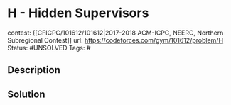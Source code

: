# H - Hidden Supervisors

contest: [[CFICPC/101612/101612|2017-2018 ACM-ICPC, NEERC, Northern Subregional Contest]]
url: https://codeforces.com/gym/101612/problem/H
Status: #UNSOLVED
Tags: #

## Description

## Solution

